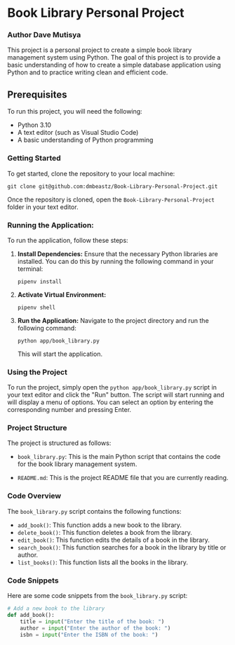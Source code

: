  # Book Library Personal Project
 ### Author Dave Mutisya 
This project is a personal project to create a simple book library management system using Python. The goal of this project is to provide a basic understanding of how to create a simple database application using Python and to practice writing clean and efficient code.

## Prerequisites

To run this project, you will need the following:

* Python 3.10 
* A text editor (such as Visual Studio Code)
* A basic understanding of Python programming


### Getting Started

To get started, clone the repository to your local machine:

```
git clone git@github.com:dmbeastz/Book-Library-Personal-Project.git
```

Once the repository is cloned, open the `Book-Library-Personal-Project` folder in your text editor.

### Running the Application:
To run the application, follow these steps:

1. **Install Dependencies:**
   Ensure that the necessary Python libraries are installed. You can do this by running the following command in your terminal:
   ```
   pipenv install
   ```
2. **Activate Virtual Environment:**
   ```
   pipenv shell
   ```

3. **Run the Application:**
   Navigate to the project directory and run the following command:
   ```
   python app/book_library.py
   ```
   This will start the application.

### Using the Project

To run the project, simply open the `python app/book_library.py` script in your text editor and click the "Run" button. The script will start running and will display a menu of options. You can select an option by entering the corresponding number and pressing Enter.


### Project Structure

The project is structured as follows:

* `book_library.py`: This is the main Python script that contains the code for the book library management system.

* `README.md`: This is the project README file that you are currently reading.

### Code Overview

The `book_library.py` script contains the following functions:

* `add_book()`: This function adds a new book to the library.
* `delete_book()`: This function deletes a book from the library.
* `edit_book()`: This function edits the details of a book in the library.
* `search_book()`: This function searches for a book in the library by title or author.
* `list_books()`: This function lists all the books in the library.

### Code Snippets

Here are some code snippets from the `book_library.py` script:

```python
# Add a new book to the library
def add_book():
    title = input("Enter the title of the book: ")
    author = input("Enter the author of the book: ")
    isbn = input("Enter the ISBN of the book: ")

    
